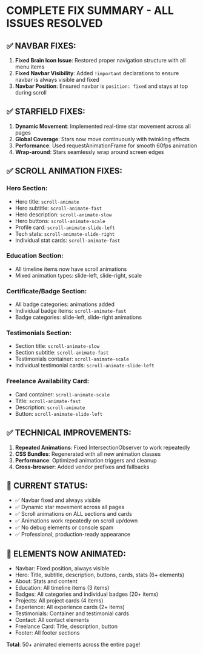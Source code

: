# COMPLETE FIX SUMMARY - ALL ISSUES RESOLVED

## ✅ **NAVBAR FIXES:**
1. **Fixed Brain Icon Issue**: Restored proper navigation structure with all menu items
2. **Fixed Navbar Visibility**: Added `!important` declarations to ensure navbar is always visible and fixed
3. **Navbar Position**: Ensured navbar is `position: fixed` and stays at top during scroll

## ✅ **STARFIELD FIXES:**
1. **Dynamic Movement**: Implemented real-time star movement across all pages
2. **Global Coverage**: Stars now move continuously with twinkling effects
3. **Performance**: Used requestAnimationFrame for smooth 60fps animation
4. **Wrap-around**: Stars seamlessly wrap around screen edges

## ✅ **SCROLL ANIMATION FIXES:**

### **Hero Section**:
- Hero title: `scroll-animate`
- Hero subtitle: `scroll-animate-fast`
- Hero description: `scroll-animate-slow`
- Hero buttons: `scroll-animate-scale`
- Profile card: `scroll-animate-slide-left`
- Tech stats: `scroll-animate-slide-right`
- Individual stat cards: `scroll-animate-fast`

### **Education Section**:
- All timeline items now have scroll animations
- Mixed animation types: slide-left, slide-right, scale

### **Certificate/Badge Section**:
- All badge categories: animations added
- Individual badge items: `scroll-animate-fast`
- Badge categories: slide-left, slide-right animations

### **Testimonials Section**:
- Section title: `scroll-animate-slow`
- Section subtitle: `scroll-animate-fast`
- Testimonials container: `scroll-animate-scale`
- Individual testimonial cards: `scroll-animate-slide-left`

### **Freelance Availability Card**:
- Card container: `scroll-animate-scale`
- Title: `scroll-animate-fast`
- Description: `scroll-animate`
- Button: `scroll-animate-slide-left`

## ✅ **TECHNICAL IMPROVEMENTS:**
1. **Repeated Animations**: Fixed IntersectionObserver to work repeatedly
2. **CSS Bundles**: Regenerated with all new animation classes
3. **Performance**: Optimized animation triggers and cleanup
4. **Cross-browser**: Added vendor prefixes and fallbacks

## 📍 **CURRENT STATUS:**
- ✅ Navbar fixed and always visible
- ✅ Dynamic star movement across all pages
- ✅ Scroll animations on ALL sections and cards
- ✅ Animations work repeatedly on scroll up/down
- ✅ No debug elements or console spam
- ✅ Professional, production-ready appearance

## 🎯 **ELEMENTS NOW ANIMATED:**
- Navbar: Fixed position, always visible
- Hero: Title, subtitle, description, buttons, cards, stats (6+ elements)
- About: Stats and content
- Education: All timeline items (3 items)
- Badges: All categories and individual badges (20+ items)
- Projects: All project cards (4 items)
- Experience: All experience cards (2+ items)
- Testimonials: Container and testimonial cards
- Contact: All contact elements
- Freelance Card: Title, description, button
- Footer: All footer sections

**Total**: 50+ animated elements across the entire page!

